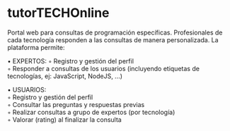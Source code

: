 # tutorTECHOnline
Portal web para consultas de programación específicas. Profesionales de cada tecnología responden a las consultas de manera personalizada. La plataforma permite: 

• EXPERTOS:
◦ Registro y gestión del perfil     
◦ Responder a consultas de los usuarios (incluyendo etiquetas de tecnologías, ej: JavaScript, NodeJS, ...)      

• USUARIOS:      
◦ Registro y gestión del perfil     
◦ Consultar las preguntas y respuestas previas     
◦ Realizar consultas a grupo de expertos (por tecnología)     
◦ Valorar (rating) al finalizar la consulta
